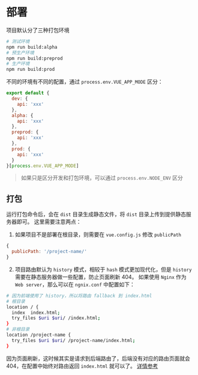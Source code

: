 # 部署
项目默认分了三种打包环境
```bash
# 测试环境
npm run build:alpha
# 预生产环境
npm run build:preprod
# 生产环境
npm run build:prod
```

不同的环境有不同的配置，通过 `process.env.VUE_APP_MODE` 区分：
```javascript
export default {
  dev: {
    api: 'xxx'
  },
  alpha: {
    api: 'xxx'
  },
  preprod: {
    api: 'xxx'
  },
  prod: {
    api: 'xxx'
  }
}[process.env.VUE_APP_MODE]
```
> 如果只是区分开发和打包环境，可以通过 `process.env.NODE_ENV` 区分

## 打包
运行打包命令后，会在 `dist` 目录生成静态文件，将 `dist` 目录上传到提供静态服务器即可。
这里需要注意两点：
1. 如果项目不是部署在根目录，则需要在 `vue.config.js` 修改 `publicPath`
```javascript
{
  publicPath: '/project-name/'
}
```
2. 项目路由默认为 `history` 模式，相较于 `hash` 模式更加现代化，但是 `history` 需要在静态服务器做一些配置，防止页面刷新 404。
如果使用 `Nginx` 作为 `Web server`，那么可以在 `ngnix.conf` 中配置如下：
```bash
# 因为前端使用了 history，所以将路由 fallback 到 index.html
# 根目录
location / {
  index  index.html;
  try_files $uri $uri/ /index.html;
}
# 非根目录
location /project-name {
  try_files $uri $uri/ /project-name/index.html;
}
```
因为页面刷新，这时候其实是请求到后端路由了，后端没有对应的路由页面就会 404，在配置中始终对路由返回 `index.html` 就可以了。
[详情参考](https://router.vuejs.org/zh/guide/essentials/history-mode.html)